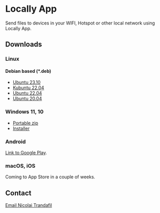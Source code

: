 # Locally App

Send files to devices in your WIFI, Hotspot or other local network using Locally App.

## Downloads

### Linux

#### Debian based (*.deb)

* <a href="ubuntu_23.10_locally_1.0_amd64.deb">Ubuntu 23.10</a>
* <a href="kubuntu_22.04_locally_1.0_amd64.deb">Kubuntu 22.04</a>
* <a href="kubuntu_22.04_locally_1.0_amd64.deb">Ubuntu 22.04</a>
* <a href="ubuntu_20.04_locally_1.0_amd64.deb">Ubuntu 20.04</a>

### Windows 11, 10

* <a href="Locally-Portable-1.0.0-x64.zip">Portable zip</a>
* <a href="Locally-Installer-1.0.0-x64.exe">Installer</a>

### Android

[Link to Google Play](https://play.google.com/store/apps/details?id=com.trand.locally).

### macOS, iOS

Coming to App Store in a couple of weeks.

## Contact

<p><a href="mailto:nicktrandafil@gmail.com">Email Nicolai Trandafil</a></p>
